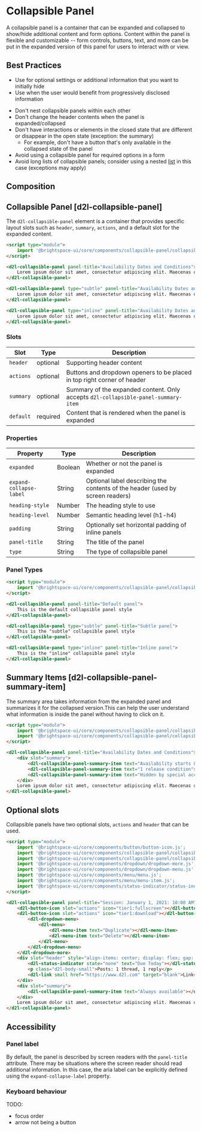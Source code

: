 # Collapsible Panel

A collapsible panel is a container that can be expanded and collapsed to show/hide additional content and form options. Content within the panel is flexible and customizable -- form controls, buttons, text, and more can be put in the expanded version of this panel for users to interact with or view.

## Best Practices

<!-- docs: start best practices -->
<!-- docs: start dos -->
* Use for optional settings or additional information that you want to initially hide
* Use when the user would benefit from progressively disclosed information
<!-- docs: end dos -->

<!-- docs: start donts -->
* Don't nest collapsible panels within each other
* Don't change the header contents when the panel is expanded/collapsed
* Don't have interactions or elements in the closed state that are different or disappear in the open state (exception: the summary)
	* For example, don't have a button that's only available in the collapsed state of the panel
* Avoid using a collapsible panel for required options in a form
* Avoid long lists of collapsible panels; consider using a nested [list](https://daylight.d2l.dev/components/list/) in this case (exceptions may apply)
<!-- docs: end donts -->
<!-- docs: end best practices -->

## Composition


## Collapsible Panel [d2l-collapsible-panel]

The `d2l-collapsible-panel` element is a container that provides specific layout slots such as `header`, `summary`, `actions`, and a default slot for the expanded content.

<!-- docs: demo live name:d2l-collapsible-panel size:large -->
```html
<script type="module">
	import '@brightspace-ui/core/components/collapsible-panel/collapsible-panel.js';
</script>

<d2l-collapsible-panel panel-title="Availability Dates and Conditions">
	Lorem ipsum dolor sit amet, consectetur adipiscing elit. Maecenas odio ligula, aliquam efficitur sollicitudin non, dignissim quis nisl. Nullam rutrum, lectus sed finibus consectetur, dolor leo blandit lorem, vitae consectetur arcu enim ornare tortor.
</d2l-collapsible-panel>

<d2l-collapsible-panel type="subtle" panel-title="Availability Dates and Conditions">
	Lorem ipsum dolor sit amet, consectetur adipiscing elit. Maecenas odio ligula, aliquam efficitur sollicitudin non, dignissim quis nisl. Nullam rutrum, lectus sed finibus consectetur, dolor leo blandit lorem, vitae consectetur arcu enim ornare tortor.
</d2l-collapsible-panel>

<d2l-collapsible-panel type="inline" panel-title="Availability Dates and Conditions">
	Lorem ipsum dolor sit amet, consectetur adipiscing elit. Maecenas odio ligula, aliquam efficitur sollicitudin non, dignissim quis nisl. Nullam rutrum, lectus sed finibus consectetur, dolor leo blandit lorem, vitae consectetur arcu enim ornare tortor.
</d2l-collapsible-panel>
```

<!-- docs: start hidden content -->
### Slots

| Slot | Type | Description |
|--|--|--|
| `header` | optional | Supporting header content |
| `actions` | optional | Buttons and dropdown openers to be placed in top right corner of header |
| `summary` | optional | Summary of the expanded content. Only accepts `d2l-collapsible-panel-summary-item` |
| `default` | required | Content that is rendered when the panel is expanded |


### Properties

| Property | Type | Description |
|--|--|--|
| `expanded` | Boolean | Whether or not the panel is expanded |
| `expand-collapse-label` | String | Optional label describing the contents of the header (used by screen readers) |
| `heading-style` | Number | The heading style to use |
| `heading-level` | Number | Semantic heading level (h1-h4) |
| `padding` | String | Optionally set horizontal padding of inline panels |
| `panel-title` | String | The title of the panel |
| `type` | String | The type of collapsible panel |
<!-- docs: end hidden content -->

### Panel Types

<!-- docs: demo live name:d2l-collapsible-panel size:large -->
```html
<script type="module">
	import '@brightspace-ui/core/components/collapsible-panel/collapsible-panel.js';
</script>

<d2l-collapsible-panel panel-title="Default panel">
	This is the default collapsible panel style
</d2l-collapsible-panel>

<d2l-collapsible-panel type="subtle" panel-title="Subtle panel">
	This is the "subtle" collapsible panel style
</d2l-collapsible-panel>

<d2l-collapsible-panel type="inline" panel-title="Inline panel">
	This is the "inline" collapsible panel style
</d2l-collapsible-panel>
```

## Summary Items [d2l-collapsible-panel-summary-item]
The summary area takes information from the expanded panel and summarizes it for the collapsed version.This can help the user understand what information is inside the panel without having to click on it.

<!-- docs: demo live name:d2l-collapsible-panel-summary-item
 size:large -->
```html
<script type="module">
	import '@brightspace-ui/core/components/collapsible-panel/collapsible-panel.js';
	import '@brightspace-ui/core/components/collapsible-panel/collapsible-panel-summary-item.js';
</script>

<d2l-collapsible-panel panel-title="Availability Dates and Conditions">
	<div slot="summary">
		<d2l-collapsible-panel-summary-item text="Availability starts 8/16/2022 and ends 8/12/2022"></d2l-collapsible-panel-summary-item>
		<d2l-collapsible-panel-summary-item text="1 release condition"></d2l-collapsible-panel-summary-item>
		<d2l-collapsible-panel-summary-item text="Hidden by special access"></d2l-collapsible-panel-summary-item>
	</div>
	Lorem ipsum dolor sit amet, consectetur adipiscing elit. Maecenas odio ligula, aliquam efficitur sollicitudin non, dignissim quis nisl. Nullam rutrum, lectus sed finibus consectetur, dolor leo blandit lorem, vitae consectetur arcu enim ornare tortor.
</d2l-collapsible-panel>
```

## Optional slots

Collapsible panels have two optional slots, `actions` and `header` that can be used.


<!-- docs: demo live name:d2l-collapsible-panel-slots size:large -->
```html
<script type="module">
	import '@brightspace-ui/core/components/button/button-icon.js';
	import '@brightspace-ui/core/components/collapsible-panel/collapsible-panel.js';
	import '@brightspace-ui/core/components/collapsible-panel/collapsible-panel-summary-item.js';
	import '@brightspace-ui/core/components/dropdown/dropdown-more.js';
	import '@brightspace-ui/core/components/dropdown/dropdown-menu.js';
	import '@brightspace-ui/core/components/menu/menu.js';
	import '@brightspace-ui/core/components/menu/menu-item.js';
	import '@brightspace-ui/core/components/status-indicator/status-indicator.js';
</script>

<d2l-collapsible-panel panel-title="Session: January 1, 2021: 10:00 AM" expand-collapse-label="Session on January 1">
	<d2l-button-icon slot="actions" icon="tier1:fullscreen"></d2l-button-icon>
	<d2l-button-icon slot="actions" icon="tier1:download"></d2l-button-icon><d2l-dropdown-more>
		<d2l-dropdown-menu>
			<d2l-menu>
				<d2l-menu-item text="Duplicate"></d2l-menu-item>
				<d2l-menu-item text="Delete"></d2l-menu-item>
			</d2l-menu>
		</d2l-dropdown-menu>
	</d2l-dropdown-more>
	<div slot="header" style="align-items: center; display: flex; gap: 0.6rem;">
		<d2l-status-indicator state="none" text="Due Today"></d2l-status-indicator>
		<p class="d2l-body-small">Posts: 1 thread, 1 reply</p>
		<d2l-link small href="https://www.d2l.com" target="blank">Link</d2l-link>
	</div>
	<div slot="summary">
		<d2l-collapsible-panel-summary-item text="Always available"></d2l-collapsible-panel-summary-item>
	</div>
	Lorem ipsum dolor sit amet, consectetur adipiscing elit. Maecenas odio ligula, aliquam efficitur sollicitudin non, dignissim quis nisl. Nullam rutrum, lectus sed finibus consectetur, dolor leo blandit lorem, vitae consectetur arcu enim ornare tortor. Praesent lobortis libero in libero sagittis consectetur. Maecenas ut velit efficitur, consectetur augue vitae, finibus turpis. In id tempor quam. Integer sed facilisis mi. Interdum et malesuada fames ac ante ipsum primis in faucibus. Ut a volutpat lacus. Suspendisse potenti. Quisque egestas erat urna, et accumsan est accumsan sit amet. Sed luctus vestibulum lacus. Mauris nisi orci, rhoncus sed est sit amet, pretium facilisis felis.
</d2l-collapsible-panel>
```

## Accessibility

### Panel label
By default, the panel is described by screen readers with the `panel-title` attribute. There may be situations where the screen reader should read additional information. In this case, the aria label can be explicitly defined using the `expand-collapse-label` property.

### Keyboard behaviour
TODO:
- focus order
- arrow not being a button
